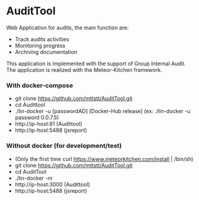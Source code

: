 # AuditTool
Web Application for audits, the main function are:
- Track audits activities
- Monitoring progress
- Archiving documentation

This application is implemented with the support of Group Internal Audit. The application is realized with the Meteor-Kitchen framework.


### With docker-compose
- git clone https://github.com/mttstt/AuditTool.git
- cd Audittool
- ./lin-docker -u [passwordAD] [Docker-Hub release] (ex: ./lin-docker -u password 0.0.7.5)
- http://ip-host:81 (Audittool)
- http://ip-host:5488 (jsreport)
  
  
### Without docker (for development/test)
- (Only the first time curl https://www.meteorkitchen.com/install | /bin/sh)
- git clone https://github.com/mttstt/AuditTool.git
- cd AuditTool
- ./lin-docker -m
- http://ip-host:3000 (Audittool)
- http://ip-host:5488 (jsreport)
